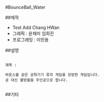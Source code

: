 #BounceBall_Water

##제작
- Test Add Chang HWan
- 그래픽     : 윤채미 임희진
- 프로그래밍 : 이민용

##설명
<pre><code>
제목 : 

바운스볼 같은 공튀기기 류의 게임을 모방한 게임입니다.
공 대신 물방울을 주인공으로 합니다.

</code></pre>

##기타
<pre><code>


</code></pre>
